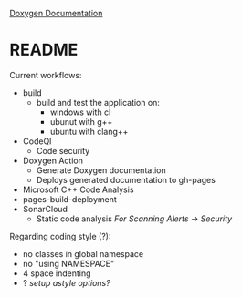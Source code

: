 

[Doxygen Documentation](https://definitelynotsimon13.github.io/jsonToBatProject/)

# README

Current workflows:
- build
    - build and test the application on:
        - windows with cl
        - ubunut with g++
        - ubuntu with clang++
- CodeQl
    - Code security
- Doxygen Action
    - Generate Doxygen documentation
    - Deploys generated documentation to gh-pages
- Microsoft C++ Code Analysis
- pages-build-deployment
- SonarCloud
    - Static code analysis
_For Scanning Alerts -> Security_

Regarding coding style (?):
- no classes in global namespace
- no "using NAMESPACE"
- 4 space indenting
- ?
_setup astyle options?_
